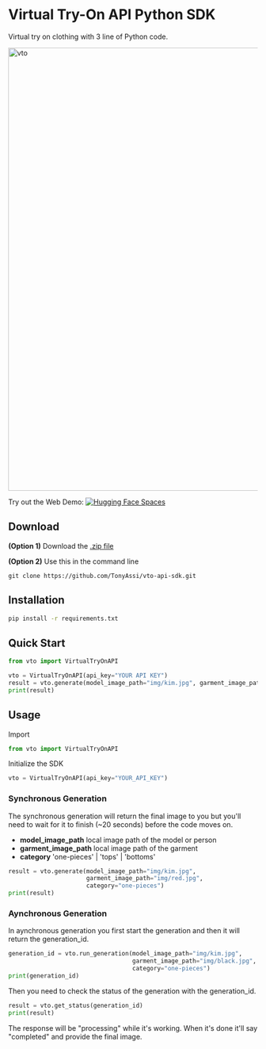 # Virtual Try-On API Python SDK
Virtual try on clothing with 3 line of Python code.

<img width="894" alt="vto" src="https://github.com/user-attachments/assets/49118950-e1e0-4c71-8bd6-f454d8fc476c" />

Try out the Web Demo: [![Hugging Face Spaces](https://img.shields.io/badge/%F0%9F%A4%97%20Hugging%20Face-Spaces-blue)](https://huggingface.co/spaces/tonyassi/Virtual-Try-On-Pro)

## Download
**(Option 1)** Download the [.zip file](https://github.com/TonyAssi/vto-api-sdk/archive/refs/heads/main.zip)

**(Option 2)** Use this in the command line
```
git clone https://github.com/TonyAssi/vto-api-sdk.git
```

## Installation
```bash
pip install -r requirements.txt
```

## Quick Start
```python
from vto import VirtualTryOnAPI

vto = VirtualTryOnAPI(api_key="YOUR API KEY")
result = vto.generate(model_image_path="img/kim.jpg", garment_image_path="img/red.jpg", category="one-pieces")
print(result)
```

## Usage
Import
```python
from vto import VirtualTryOnAPI
```

Initialize the SDK
```python
vto = VirtualTryOnAPI(api_key="YOUR_API_KEY")
```

### Synchronous Generation
The synchronous generation will return the final image to you but you'll need to wait for it to finish (~20 seconds) before the code moves on.
- **model_image_path** local image path of the model or person
- **garment_image_path** local image path of the garment
- **category** 'one-pieces' | 'tops' | 'bottoms'
```python
result = vto.generate(model_image_path="img/kim.jpg",
                      garment_image_path="img/red.jpg",
                      category="one-pieces")
print(result)
```

### Aynchronous Generation
In aynchronous generation you first start the generation and then it will return the generation_id.
```python
generation_id = vto.run_generation(model_image_path="img/kim.jpg", 
                                   garment_image_path="img/black.jpg",
                                   category="one-pieces")
print(generation_id)
```
Then you need to check the status of the generation with the generation_id.
```python
result = vto.get_status(generation_id)
print(result)
```
The response will be "processing" while it's working. When it's done it'll say "completed" and provide the final image.
